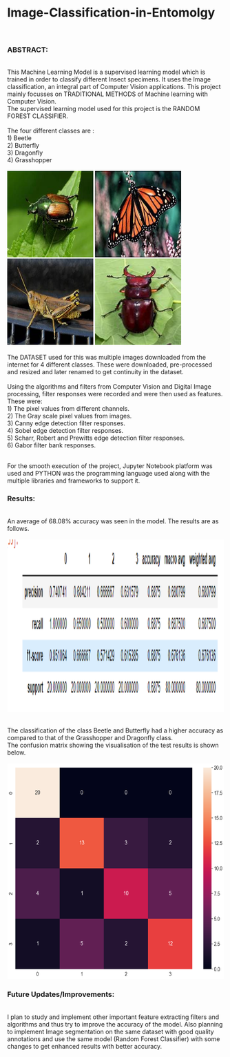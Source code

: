 # Image-Classification-in-Entomolgy
 <br>
<h3>ABSTRACT:</h3><br>
      This Machine Learning Model is a supervised learning model which is trained in order to classify different Insect specimens. It uses the Image classification, an integral part of Computer Vision applications. This project mainly focusses on TRADITIONAL METHODS of Machine learning with Computer Vision. <br>
      The supervised learning model used for this project is the RANDOM FOREST CLASSIFIER. <br><br> The four different classes are :
      <br>
      1) Beetle <br>
      2) Butterfly <br>
      3) Dragonfly <br>
      4) Grasshopper <br>
      <br>
      <div>
      <img src="Images/Beetle 13.jpg" width="200" height="200">
      <img src="Images/Butterly 16.jpg" width="200" height="200">
      <img src="Images/Grass Hopper 29.jpg" width="200" height="200">
      <img src="Images/Beetle 23.jpg" width="200" height="200">
      </div>
      <br> The DATASET used for this was multiple images downloaded from the internet for 4 different classes. These were downloaded, pre-processed and resized and later renamed to get continuity in the dataset.<br> <br> Using the algorithms and filters from Computer Vision and Digital Image processing, filter responses were recorded and were then used as features. 
 <br>
These were:<br>
      1) The pixel values from different channels.
      <br>
      2) The Gray scale pixel values from images.<br>
      3) Canny edge detection filter responses.<br>
      4) Sobel edge detection filter responses.<br>
      5) Scharr, Robert and Prewitts edge detection filter responses.<br>
      6) Gabor filter bank responses.<br>
 <br>
 
For the smooth execution of the project, Jupyter Notebook platform was used and PYTHON was the programming language used along with the multiple libraries and frameworks to support it.

<h3>Results:</h3><br>
      An average of 68.08% accuracy was seen in the model. The results are as follows.
      <br>
      <br>
     <img src="Images/accReport.png" width="1000" height="400">

<br> The classification of the class Beetle and Butterfly had a higher accuracy as compared to that of the Grasshopper and Dragonfly class. <br>
The confusion matrix showing the visualisation of the test results is shown below.
<br>
<br>
<img src="Images/Confusion matrix.png" width="600" height="500">
      
<h3>Future Updates/Improvements:</h3><br>
     I plan to study and implement other important feature extracting filters and algorithms and thus try to improve the accuracy of the model. Also planning to implement Image segmentation on the same dataset with good quality annotations and use the same model (Random Forest Classifier) with some changes to get enhanced results with better accuracy. 
